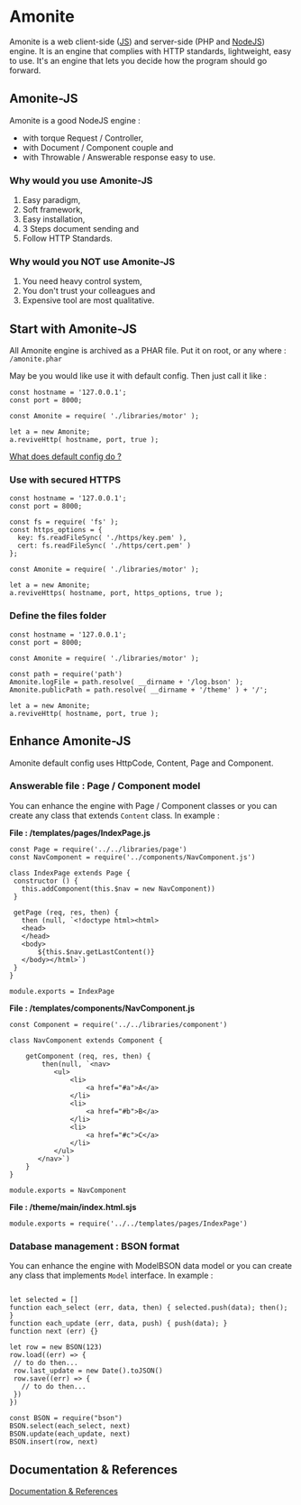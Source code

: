 # Amonite 
 Amonite is a web client-side ([JS](https://github.com/karkael64/amonite-front)) and server-side (PHP and [NodeJS](https://github.com/karkael64/amonite-php)) engine. It is an engine that complies with HTTP standards, lightweight, easy to use. It's an engine that lets you decide how the program should go forward.

## Amonite-JS
 Amonite is a good NodeJS engine :
 - with torque Request / Controller, 
 - with Document / Component couple and 
 - with Throwable / Answerable response easy to use.

### Why would you use Amonite-JS
 1. Easy paradigm, 
 2. Soft framework, 
 3. Easy installation,
 4. 3 Steps document sending and
 5. Follow HTTP Standards.

### Why would you NOT use Amonite-JS
 1. You need heavy control system, 
 3. You don't trust your colleagues and
 2. Expensive tool are most qualitative.

## Start with Amonite-JS
 All Amonite engine is archived as a PHAR file. Put it on root, or any where :
 `/amonite.phar`
 
 May be you would like use it with default config. Then just call it like : 
 ```
const hostname = '127.0.0.1';
const port = 8000;

const Amonite = require( './libraries/motor' );

let a = new Amonite;
a.reviveHttp( hostname, port, true );
 ```

 [What does default config do ?](how_it_works.md#amonite-js-particularly)
 
### Use with secured HTTPS
  ```
const hostname = '127.0.0.1';
const port = 8000;

const fs = require( 'fs' );
const https_options = {
    key: fs.readFileSync( './https/key.pem' ),
    cert: fs.readFileSync( './https/cert.pem' )
};

const Amonite = require( './libraries/motor' );

let a = new Amonite;
a.reviveHttps( hostname, port, https_options, true );
 ```
 
### Define the files folder
  ```
const hostname = '127.0.0.1';
const port = 8000;

const Amonite = require( './libraries/motor' );

const path = require('path')
Amonite.logFile = path.resolve( __dirname + '/log.bson' );
Amonite.publicPath = path.resolve( __dirname + '/theme' ) + '/';

let a = new Amonite;
a.reviveHttp( hostname, port, true );
 ```

## Enhance Amonite-JS
 Amonite default config uses HttpCode, Content, Page and Component.
 
### Answerable file : Page / Component model
 You can enhance the engine with Page / Component classes or you can create any class that extends `Content` class. In example :
 
__File : /templates/pages/IndexPage.js__
 ```
const Page = require('../../libraries/page')
const NavComponent = require('../components/NavComponent.js')

class IndexPage extends Page {
  constructor () {
    this.addComponent(this.$nav = new NavComponent))
  }
  
  getPage (req, res, then) {
    then (null, `<!doctype html><html>
    <head>
    </head>
    <body>
        ${this.$nav.getLastContent()}
    </body></html>`)
  }
}

module.exports = IndexPage

 ```
 
__File : /templates/components/NavComponent.js__
 ```
 const Component = require('../../libraries/component')
 
 class NavComponent extends Component {
 
     getComponent (req, res, then) {
         then(null, `<nav>
            <ul>
                <li>
                    <a href="#a">A</a>
                </li>
                <li>
                    <a href="#b">B</a>
                </li>
                <li>
                    <a href="#c">C</a>
                </li>
            </ul>
        </nav>`)
     }
 }
 
 module.exports = NavComponent
 ```

__File : /theme/main/index.html.sjs__
 ```
module.exports = require('../../templates/pages/IndexPage')
 ```
 
### Database management : BSON format
 You can enhance the engine with ModelBSON data model or you can create any class that implements `Model` interface. In example :
 ```
 
let selected = []
function each_select (err, data, then) { selected.push(data); then(); }
function each_update (err, data, push) { push(data); }
function next (err) {}

let row = new BSON(123)
row.load((err) => {
  // to do then...
  row.last_update = new Date().toJSON()
  row.save((err) => {
    // to do then...
  })
})

const BSON = require("bson")
BSON.select(each_select, next)
BSON.update(each_update, next)
BSON.insert(row, next)
 ```

## Documentation & References

[Documentation & References](#)

